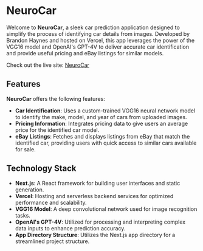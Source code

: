 # NeuroCar

Welcome to **NeuroCar**, a sleek car prediction application designed to simplify the process of identifying car details from images. Developed by Brandon Haynes and hosted on Vercel, this app leverages the power of the VGG16 model and OpenAI's GPT-4V to deliver accurate car identification and provide useful pricing and eBay listings for similar models.

Check out the live site: [NeuroCar](https://neurocar.net)

## Features

**NeuroCar** offers the following features:

- **Car Identification**: Uses a custom-trained VGG16 neural network model to identify the make, model, and year of cars from uploaded images.
- **Pricing Information**: Integrates pricing data to give users an average price for the identified car model.
- **eBay Listings**: Fetches and displays listings from eBay that match the identified car, providing users with quick access to similar cars available for sale.

## Technology Stack

- **Next.js**: A React framework for building user interfaces and static generation.
- **Vercel**: Hosting and serverless backend services for optimized performance and scalability.
- **VGG16 Model**: A deep convolutional network used for image recognition tasks.
- **OpenAI's GPT-4V**: Utilized for processing and interpreting complex data inputs to enhance prediction accuracy.
- **App Directory Structure**: Utilizes the Next.js app directory for a streamlined project structure.
